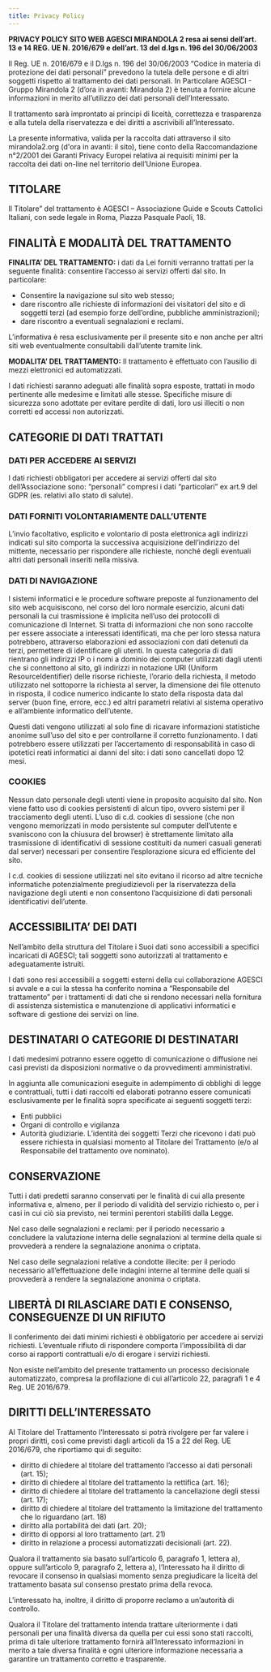 ```yaml
---
title: Privacy Policy
---
```


__PRIVACY POLICY SITO WEB AGESCI MIRANDOLA 2 resa ai sensi dell’art. 13 e 14  REG. UE N. 2016/679 e dell’art. 13 del d.lgs n. 196 del 30/06/2003__

Il Reg. UE n. 2016/679 e il D.lgs n. 196 del 30/06/2003 “Codice in materia di protezione dei dati personali” prevedono la tutela delle persone e di altri soggetti rispetto al trattamento dei dati personali. In Particolare AGESCI - Gruppo Mirandola 2 (d’ora in avanti: Mirandola 2) è tenuta a fornire alcune informazioni in merito all’utilizzo dei dati personali dell’Interessato.

Il trattamento sarà improntato ai principi di liceità, correttezza e trasparenza e alla tutela della riservatezza e dei diritti a ascrivibili all’Interessato.

La presente informativa, valida per la raccolta dati attraverso il sito mirandola2.org (d'ora in avanti: il sito), tiene conto della Raccomandazione n°2/2001 dei Garanti Privacy Europei relativa ai requisiti minimi per la raccolta dei dati on-line nel territorio dell’Unione Europea.

## TITOLARE

Il Titolare” del trattamento è AGESCI – Associazione Guide e Scouts Cattolici Italiani, con sede legale in Roma, Piazza Pasquale Paoli, 18.

## FINALITÀ E MODALITÀ DEL TRATTAMENTO

**FINALITA’ DEL TRATTAMENTO:** i dati da Lei forniti verranno trattati per la seguente finalità: consentire l’accesso ai servizi offerti dal sito. In particolare:

- Consentire la navigazione sul sito web stesso;
- dare riscontro alle richieste di informazioni dei visitatori del sito e di soggetti terzi (ad esempio forze dell’ordine, pubbliche amministrazioni);
- dare riscontro a eventuali segnalazioni e reclami.

L’informativa è resa esclusivamente per il presente sito e non anche per altri siti web eventualmente consultabili dall’utente tramite link.

**MODALITA’ DEL TRATTAMENTO:** Il trattamento è effettuato con l’ausilio di mezzi elettronici ed automatizzati.

I dati richiesti saranno adeguati alle finalità sopra esposte, trattati in modo pertinente alle medesime e limitati alle stesse. Specifiche misure di sicurezza sono adottate per evitare perdite di dati, loro usi illeciti o non corretti ed accessi non autorizzati.

## CATEGORIE DI DATI TRATTATI

### DATI PER ACCEDERE AI SERVIZI

I dati richiesti obbligatori per accedere ai servizi offerti dal sito dell’Associazione sono: “personali” compresi i dati “particolari” ex art.9 del GDPR (es. relativi allo stato di salute).

### DATI FORNITI VOLONTARIAMENTE DALL’UTENTE

L’invio facoltativo, esplicito e volontario di posta elettronica agli indirizzi indicati sul sito comporta la successiva acquisizione dell’indirizzo del mittente, necessario per rispondere alle richieste, nonché degli eventuali altri dati personali inseriti nella missiva.

### DATI DI NAVIGAZIONE

I sistemi informatici e le procedure software preposte al funzionamento del sito web acquisiscono, nel corso del loro normale esercizio, alcuni dati personali la cui trasmissione è implicita nell’uso dei protocolli di comunicazione di Internet. Si tratta di informazioni che non sono raccolte per essere associate a interessati identificati, ma che per loro stessa natura potrebbero, attraverso elaborazioni ed associazioni con dati detenuti da terzi, permettere di identificare gli utenti. In questa categoria di dati rientrano gli indirizzi IP o i  nomi a dominio dei computer utilizzati dagli utenti che si connettono al sito, gli indirizzi in notazione URI (Uniform ResourceIdentifier) delle risorse richieste, l’orario della richiesta, il metodo utilizzato nel sottoporre la richiesta al server, la dimensione dei file ottenuto in risposta, il codice numerico indicante lo stato della risposta data dal server (buon fine, errore, ecc.) ed altri parametri relativi al sistema operativo e all’ambiente informatico dell’utente.

Questi dati vengono utilizzati al solo fine di ricavare informazioni statistiche anonime sull’uso del sito e per controllarne il corretto funzionamento. I dati potrebbero essere utilizzati per l’accertamento di responsabilità in caso di ipotetici reati informatici ai danni del sito: i dati sono cancellati dopo 12 mesi.

### COOKIES

Nessun dato personale degli utenti viene in proposito acquisito dal sito. Non viene fatto uso di cookies persistenti di alcun tipo, ovvero sistemi per il tracciamento degli utenti. L’uso di c.d. cookies di sessione (che non vengono memorizzati in modo persistente sul computer dell’utente e svaniscono con la chiusura del browser) è strettamente limitato alla trasmissione di identificativi di sessione costituiti da numeri casuali generati dal server) necessari per consentire l’esplorazione sicura ed efficiente del sito.

I c.d. cookies di sessione utilizzati nel sito evitano il ricorso ad altre tecniche informatiche potenzialmente pregiudizievoli per la riservatezza della navigazione degli utenti e non consentono l’acquisizione di dati personali identificativi dell’utente.

## ACCESSIBILITA’ DEI DATI

Nell’ambito della struttura del Titolare i Suoi dati sono accessibili a specifici incaricati di AGESCI; tali soggetti sono autorizzati al trattamento e adeguatamente istruiti.

I dati sono resi accessibili a soggetti esterni della cui collaborazione AGESCI si avvale e a cui la stessa ha conferito nomina a “Responsabile del trattamento” per i trattamenti di dati che si rendono necessari nella fornitura di assistenza sistemistica e manutenzione di applicativi informatici e software di gestione dei servizi on line.

## DESTINATARI O CATEGORIE DI DESTINATARI

I dati medesimi potranno essere oggetto di comunicazione o diffusione nei casi previsti da disposizioni normative o da provvedimenti amministrativi.

In aggiunta alle comunicazioni eseguite in adempimento di obblighi di legge e contrattuali, tutti i dati raccolti ed elaborati potranno essere comunicati esclusivamente per le finalità sopra specificate ai seguenti soggetti terzi:

- Enti pubblici
- Organi di controllo e vigilanza
- Autorità giudiziarie.
L’identità dei soggetti Terzi che ricevono i dati può essere richiesta in qualsiasi momento al Titolare del Trattamento (e/o al Responsabile del trattamento ove nominato).

## CONSERVAZIONE

Tutti i dati predetti saranno conservati per le finalità di cui alla presente informativa e, almeno, per il periodo di validità del servizio richiesto o, per i casi in cui ciò sia previsto, nei termini perentori stabiliti dalla Legge.

Nel caso delle segnalazioni e reclami: per il periodo necessario a concludere la valutazione interna delle segnalazioni al termine della quale si provvederà a rendere la segnalazione anonima o criptata.

Nel caso delle segnalazioni relative a condotte illecite: per il periodo necessario all’effettuazione delle indagini interne al termine delle quali si provvederà a rendere la segnalazione anonima o criptata.

## LIBERTÀ DI RILASCIARE DATI E CONSENSO, CONSEGUENZE DI UN RIFIUTO

Il conferimento dei dati minimi richiesti è obbligatorio per accedere ai servizi richiesti. L’eventuale rifiuto di rispondere comporta l’impossibilità di dar corso ai rapporti contrattuali e/o di erogare i servizi richiesti.

Non esiste nell’ambito del presente trattamento un processo decisionale automatizzato, compresa la profilazione di cui all’articolo 22, paragrafi 1 e 4 Reg. UE 2016/679.

## DIRITTI DELL’INTERESSATO

Al Titolare del Trattamento l’Interessato si potrà rivolgere per far valere i propri diritti, così come previsti dagli articoli da 15 a 22 del Reg. UE 2016/679, che riportiamo qui di seguito:

- diritto di chiedere al titolare del trattamento l’accesso ai dati personali (art. 15);
- diritto di chiedere al titolare del trattamento la rettifica (art. 16);
- diritto di chiedere al titolare del trattamento la cancellazione degli stessi (art. 17);
- diritto di chiedere al titolare del trattamento la limitazione del trattamento che lo riguardano (art. 18)
- diritto alla portabilità dei dati (art. 20);
- diritto di opporsi al loro trattamento (art. 21)
- diritto in relazione a processi automatizzati decisionali (art. 22).

Qualora il trattamento sia basato sull’articolo 6, paragrafo 1, lettera a), oppure sull’articolo 9, paragrafo 2, lettera a), l’Interessato ha il diritto di revocare il consenso in qualsiasi momento senza pregiudicare la liceità del trattamento basata sul consenso prestato prima della revoca.

L’interessato ha, inoltre, il diritto di proporre reclamo a un’autorità di controllo.

Qualora il Titolare del trattamento intenda trattare ulteriormente i dati personali per una finalità diversa da quella per cui essi sono stati raccolti, prima di tale ulteriore trattamento fornirà all’Interessato informazioni in merito a tale diversa finalità e ogni ulteriore informazione necessaria a garantire un trattamento corretto e trasparente.